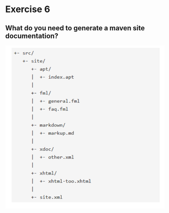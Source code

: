 # Exercise 6

## What do you need to generate a maven site documentation?

![site](recourses/site_filestructure.png)

